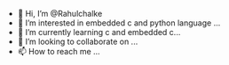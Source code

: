 - 👋 Hi, I’m @Rahulchalke
- 👀 I’m interested in embedded c and python language ...
- 🌱 I’m currently learning  c and embedded c...
- 💞️ I’m looking to collaborate on ...
- 📫 How to reach me ...

<!---
Rahulchalkee/Rahulchalkee is a ✨ special ✨ repository because its `README.md` (this file) appears on your GitHub profile.
You can click the Preview link to take a look at your changes.
--->
